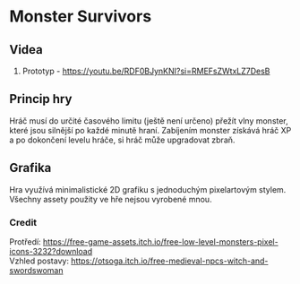 # Monster Survivors

## Videa
1. Prototyp - https://youtu.be/RDF0BJynKNI?si=RMEFsZWtxLZ7DesB

## Princip hry
Hráč musí do určité časového limitu (ještě není určeno) přežít vlny monster, které jsou silnější po každé minutě hraní. Zabíjením monster získává hráč XP a po dokončení levelu hráče, si hráč může upgradovat zbraň. 

## Grafika

Hra využívá minimalistické 2D grafiku s jednoduchým pixelartovým stylem. Všechny assety použity ve hře nejsou vyrobené mnou.

### Credit
Protředí: https://free-game-assets.itch.io/free-low-level-monsters-pixel-icons-3232?download
<br>
Vzhled postavy: https://otsoga.itch.io/free-medieval-npcs-witch-and-swordswoman

